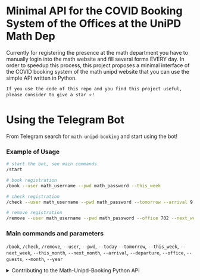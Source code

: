 # Minimal API for the COVID Booking System of the Offices at the UniPD Math Dep 

Currently for registering the presence at the math department you have to manually login into the math website and fill several forms EVERY day. In order to speedup this process, this project proposes a minimal interface of the COVID booking system of the math unipd website that you can use the simple API written in Python.

```
If you use the code of this repo and you find this project useful, 
please consider to give a star ⭐!
```

# Using the Telegram Bot
From Telegram search for `math-unipd-booking` and start using the bot!

### Example of Usage
```bash
# start the bot, see main commands
/start

# book registration
/book --user math_username --pwd math_password --this_week

# check registration
/check --user math_username --pwd math_password --tomorrow --arrival 9 --departure 18

# remove registration
/remove --user math_username --pwd math_password --office 702 --next_week
```

### Main commands and parameters
`/book`, `/check`, `/remove`, `--user`, `--pwd`, `--today` `--tomorrow`, `--this_week`, `--next_week`, `--this_month`, `--next_month`, `--arrival`, `--departure`, `--office`, `--guests`, `--month`, `--year`

<details>
<summary>Contributing to the Math-Unipd-Booking Python API</summary>

### Requirements
- You have to clone the repo:
```bash
# clone the repo
git clone https://github.com/guglielmocamporese/math-unipd-booking-bot.git

# go the project folder
cd math-unipd-booking-bot
```
- You have to use Python 3.x (specifially I used Python 3.7, but 3.x should be ok),
- You need the `lxml`, `pandas` and `python-telegram-bot` packages installed,
- You need to extend the permissions for the bash scripts:
```bash
# extend files permissions
chmod +x ./scripts/book ./scripts/check ./scripts/remove
```

### Example of Usage
```bash
# Book the office
./scripts/book # book the office 732 from 9:00 to 18:00, today
./scripts/book --office 702 --tomorrow # book the office 702 from 9:00 to 18:00, tomorrow
./scripts/book --next_week -ta 10 -td 19 # book the office 732 from 10:00 to 19:00, all the next week
./scripts/book --this_month # book the office 732 from 9:00 to 18:00, all this month

# Check reservations
./scripts/check --this_month # check all my reservations of this month in office 732

# Remove reservations
./scripts/remove --this_week # remove all my reservations of this week in office 732
```

Here all the input arguments that are supported:
```bash
usage: ['--help'] [-h] [--mode {book,check,remove}] [--year {2020,2021,2022}]
                  [--month {1,2,3,4,5,6,7,8,9,10,11,12}] [--day DAY]
                  [--arrival {7,8,9,10,11,12,13,14,15,16,17,18}]
                  [--departure {8,9,10,11,12,13,14,15,16,17,18,19}]
                  [--office OFFICE] [--guests GUESTS] [--today] [--tomorrow]
                  [--this_week] [--next_week] [--this_month] [--next_month]
                  [--user USER] [--pwd PWD]

optional arguments:
  -h, --help            show this help message and exit
  --mode {book,check,remove}
                        Year of the booking.
  --year {2020,2021,2022}
                        Year of the booking.
  --month {1,2,3,4,5,6,7,8,9,10,11,12}
                        Month number of the booking.
  --day DAY             Day of the booking.
  --arrival {7,8,9,10,11,12,13,14,15,16,17,18}
                        Time of arrival (h) of the booking.
  --departure {8,9,10,11,12,13,14,15,16,17,18,19}
                        Time of departure (h) of the booking.
  --office OFFICE       Office number.
  --guests GUESTS       Guests names (optional).
  --today               Use today as the time reference.
  --tomorrow            Use tomorrow as the time reference.
  --this_week           Use this week as the time reference.
  --next_week           Use next week as the time reference.
  --this_month          Use this month as the time reference.
  --next_month          Use next month as the time reference.
  --user USER           Math username.
  --pwd PWD             Math password.
```


### TODO
- [X] Implemented a Telegram Bot that handles bookings,
- [ ] Implemented a Slack Bot that handles bookings,
- [ ] Extend the code on different web browser other than Chrome,
- [ ] Add functionalities (booking statistics, ...)
</details>

